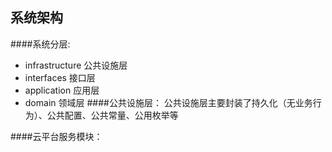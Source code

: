 ## 系统架构
####系统分层:
  * infrastructure 公共设施层
  * interfaces 接口层
  * application 应用层
  * domain 领域层
####公共设施层：
   公共设施层主要封装了持久化（无业务行为）、公共配置、公共常量、公用枚举等

####云平台服务模块：
  


